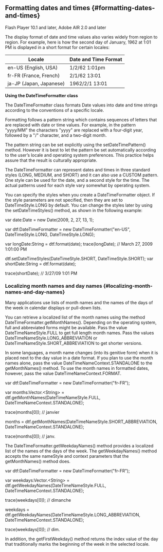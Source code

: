 ## Formatting dates and times {#formatting-dates-and-times}

Flash Player 10.1 and later, Adobe AIR 2.0 and later

The display format of date and time values also varies widely from region to region. For example, here is how the second day of January, 1962 at 1:01 PM is displayed in a short format for certain locales:

| **Locale** | **Date and Time Format** |
| --- | --- |
| en-US (English, USA) | 1/2/62 1:01pm |
| fr-FR (France, French) | 2/1/62 13:01 |
| ja-JP (Japan, Japanese) | 1962/2/1 13:01 |

**Using the DateTimeFormatter class**

The DateTimeFormatter class formats Date values into date and time strings according to the conventions of a specific locale.

Formatting follows a pattern string which contains sequences of letters that are replaced with date or time values. For example, in the pattern &quot;yyyy/MM&quot; the characters &quot;yyyy&quot; are replaced with a four-digit year, followed by a &quot;/&quot; character, and a two-digit month.

The pattern string can be set explicitly using the setDateTimePattern() method. However it is best to let the pattern be set automatically according to the user’s locale and operating system preferences. This practice helps assure that the result is culturally appropriate.

The DateTimeFormatter can represent dates and times in three standard styles (LONG, MEDIUM, and SHORT) and it can also use a CUSTOM pattern. One style can be used for the date, and a second style for the time. The actual patterns used for each style vary somewhat by operating system.

You can specify the styles when you create a DateTimeFormatter object. If the style parameters are not specified, then they are set to DateTimeStyle.LONG by default. You can change the styles later by using the setDateTimeStyles() method, as shown in the following example:

var date:Date = new Date(2009, 2, 27, 13, 1);

var dtf:DateTimeFormatter = new DateTimeFormatter(&quot;en-US&quot;, DateTimeStyle.LONG, DateTimeStyle.LONG);

var longDate:String = dtf.format(date); trace(longDate); // March 27, 2009 1:01:00 PM

dtf.setDateTimeStyles(DateTimeStyle.SHORT, DateTimeStyle.SHORT); var shortDate:String = dtf.format(date);

trace(shortDate); // 3/27/09 1:01 PM

### Localizing month names and day names {#localizing-month-names-and-day-names}

Many applications use lists of month names and the names of the days of the week in calendar displays or pull-down lists.

You can retrieve a localized list of the month names using the method DateTimeFormatter.getMonthNames(). Depending on the operating system, full and abbreviated forms might be available. Pass the value DateTimeNameStyle.FULL to get full length month names. Pass the values DateTimeNameStyle.LONG_ABBREVIATION or DateTimeNameStyle.SHORT_ABBREVIATION to get shorter versions.

In some languages, a month name changes (into its genitive form) when it is placed next to the day value in a date format. If you plan to use the month names alone, pass the value DateTimeNameContext.STANDALONE to the getMonthNames() method. To use the month names in formatted dates, however, pass the value DateTimeNameContext.FORMAT.

var dtf:DateTimeFormatter = new DateTimeFormatter(&quot;fr-FR&quot;);

var months:Vector.&lt;String&gt; = dtf.getMonthNames(DateTimeNameStyle.FULL, DateTimeNameContext.STANDALONE);

trace(months[0]); // janvier

months = dtf.getMonthNames(DateTimeNameStyle.SHORT_ABBREVIATION, DateTimeNameContext.STANDALONE);

trace(months[0]); // janv.

The DateTimeFormatter.getWeekdayNames() method provides a localized list of the names of the days of the week. The getWeekdayNames() method accepts the same nameStyle and context parameters that the getMonthNames() method does.

var dtf:DateTimeFormatter = new DateTimeFormatter(&quot;fr-FR&quot;);

var weekdays:Vector.&lt;String&gt; = dtf.getWeekdayNames(DateTimeNameStyle.FULL, DateTimeNameContext.STANDALONE);

trace(weekdays[0]); // dimanche

weekdays = dtf.getWeekdayNames(DateTimeNameStyle.LONG_ABBREVIATION, DateTimeNameContext.STANDALONE);

trace(weekdays[0]); // dim.

In addition, the getFirstWeekday() method returns the index value of the day that traditionally marks the beginning of the week in the selected locale.